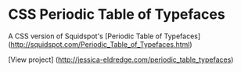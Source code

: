 CSS Periodic Table of Typefaces
=============

A CSS version of Squidspot's [Periodic Table of Typefaces] (http://squidspot.com/Periodic_Table_of_Typefaces.html)

[View project] (http://jessica-eldredge.com/periodic_table_typefaces)
